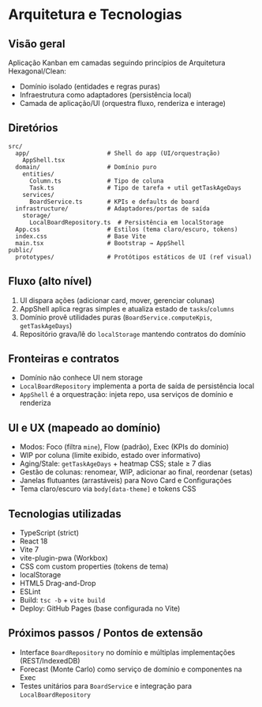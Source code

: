 # Arquitetura e Tecnologias

## Visão geral
Aplicação Kanban em camadas seguindo princípios de Arquitetura Hexagonal/Clean:
- Domínio isolado (entidades e regras puras)
- Infraestrutura como adaptadores (persistência local)
- Camada de aplicação/UI (orquestra fluxo, renderiza e interage)

## Diretórios
```text
src/
  app/                      # Shell do app (UI/orquestração)
    AppShell.tsx
  domain/                   # Domínio puro
    entities/
      Column.ts             # Tipo de coluna
      Task.ts               # Tipo de tarefa + util getTaskAgeDays
    services/
      BoardService.ts       # KPIs e defaults de board
  infrastructure/           # Adaptadores/portas de saída
    storage/
      LocalBoardRepository.ts  # Persistência em localStorage
  App.css                   # Estilos (tema claro/escuro, tokens)
  index.css                 # Base Vite
  main.tsx                  # Bootstrap → AppShell
public/
  prototypes/               # Protótipos estáticos de UI (ref visual)
```

## Fluxo (alto nível)
1. UI dispara ações (adicionar card, mover, gerenciar colunas)
2. AppShell aplica regras simples e atualiza estado de `tasks`/`columns`
3. Domínio provê utilidades puras (`BoardService.computeKpis`, `getTaskAgeDays`)
4. Repositório grava/lê do `localStorage` mantendo contratos do domínio

## Fronteiras e contratos
- Domínio não conhece UI nem storage
- `LocalBoardRepository` implementa a porta de saída de persistência local
- `AppShell` é a orquestração: injeta repo, usa serviços de domínio e renderiza

## UI e UX (mapeado ao domínio)
- Modos: Foco (filtra `mine`), Flow (padrão), Exec (KPIs do domínio)
- WIP por coluna (limite exibido, estado over informativo)
- Aging/Stale: `getTaskAgeDays` + heatmap CSS; stale ≥ 7 dias
- Gestão de colunas: renomear, WIP, adicionar ao final, reordenar (setas)
- Janelas flutuantes (arrastáveis) para Novo Card e Configurações
- Tema claro/escuro via `body[data-theme]` e tokens CSS

## Tecnologias utilizadas
- TypeScript (strict)
- React 18
- Vite 7
- vite-plugin-pwa (Workbox)
- CSS com custom properties (tokens de tema)
- localStorage
- HTML5 Drag-and-Drop
- ESLint
- Build: `tsc -b` + `vite build`
- Deploy: GitHub Pages (base configurada no Vite)

## Próximos passos / Pontos de extensão
- Interface `BoardRepository` no domínio e múltiplas implementações (REST/IndexedDB)
- Forecast (Monte Carlo) como serviço de domínio e componentes na Exec
- Testes unitários para `BoardService` e integração para `LocalBoardRepository`


